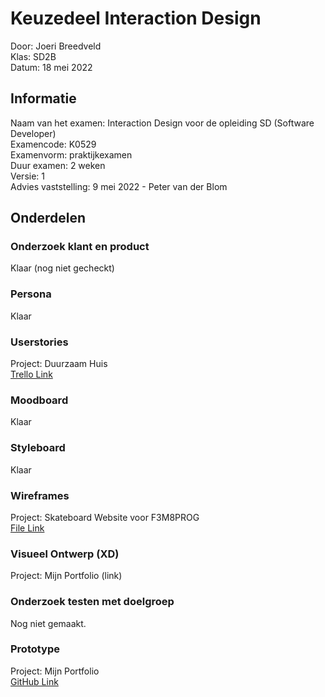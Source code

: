 # Keuzedeel Interaction Design

Door: Joeri Breedveld  
Klas: SD2B  
Datum: 18 mei 2022

## Informatie

Naam van het examen: Interaction Design voor de opleiding SD (Software Developer)  
Examencode: K0529  
Examenvorm: praktijkexamen  
Duur examen: 2 weken  
Versie: 1  
Advies vaststelling: 9 mei 2022 - Peter van der Blom

## Onderdelen

### Onderzoek klant en product

Klaar (nog niet gecheckt)

### Persona

Klaar

### Userstories

Project: Duurzaam Huis  
[Trello Link](https://trello.com/b/jQ1zcgRd/f2m3-duurzaam-huis)

### Moodboard

Klaar

### Styleboard

Klaar

### Wireframes

Project: Skateboard Website voor F3M8PROG  
[File Link](https://github.com/duck1s/f3m8-keuzedeel-interaction-design/tree/master/wireframes)

### Visueel Ontwerp (XD)

Project: Mijn Portfolio
(link)

### Onderzoek testen met doelgroep

Nog niet gemaakt.

### Prototype

Project: Mijn Portfolio  
[GitHub Link](https://github.com/duck1s/portfolio-website)
